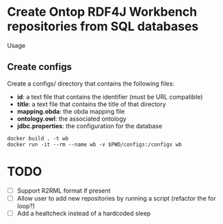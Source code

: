 # Create Ontop RDF4J Workbench repositories from SQL databases

Usage
## Create configs

Create a configs/<yourendpoint> directory that contains the following files:

- **id**: a text file that contains the identifier (must be URL compatible)
- **title**: a text file that contains the title of that directory
- **mapping.obda**: the obda mapping file
- **ontology.owl**: the associated ontology
- **jdbc.properties**: the configuration for the database

```
docker build . -t wb
docker run -it --rm --name wb -v $PWD/configs:/configs wb
```

# TODO

- [ ] Support R2RML format if present
- [ ] Allow user to add new repositories by running a script (refactor the for loop?)
- [ ] Add a healtcheck instead of a hardcoded sleep
